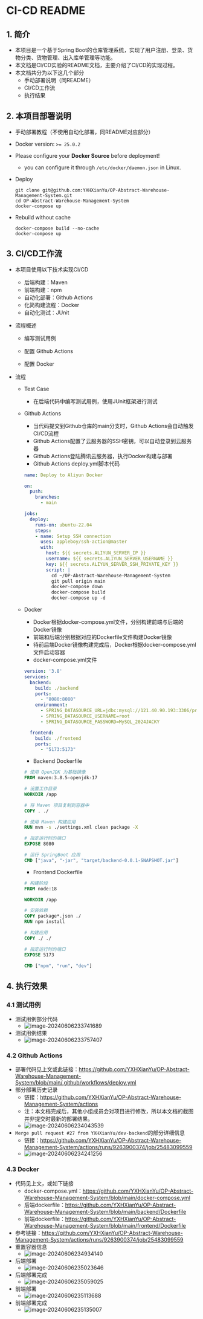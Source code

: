 # CI-CD README

## 1. 简介

* 本项目是一个基于Spring Boot的仓库管理系统，实现了用户注册、登录、货物分类、货物管理、出入库单管理等功能。
* 本文档是CI/CD实验的README文档，主要介绍了CI/CD的实现过程。
* 本文档共分为以下这几个部分
  * 手动部署说明（同README）
  * CI/CD工作流
  * 执行结果

## 2. 本项目部署说明

* 手动部署教程（不使用自动化部署，同README对应部分）

* Docker version: `>= 25.0.2`

* Please configure your **Docker Source** before deployment!
  * you can configure it through `/etc/docker/daemon.json` in Linux.

* Deploy
  ```
  git clone git@github.com:YXHXianYu/OP-Abstract-Warehouse-Management-System.git
  cd OP-Abstract-Warehouse-Management-System
  docker-compose up
  ```

* Rebuild without cache
  ```
  docker-compose build --no-cache
  docker-compose up
  ```

## 3. CI/CD工作流

* 本项目使用以下技术实现CI/CD
  * 后端构建：Maven
  * 前端构建：npm
  * 自动化部署：Github Actions
  * 化简构建流程：Docker
  * 自动化测试：JUnit

* 流程概述

  * 编写测试用例

  * 配置 Github Actions

  * 配置 Docker

* 流程

  * Test Case
    * 在后端代码中编写测试用例，使用JUnit框架进行测试
  * Github Actions

    * 当代码提交到Github仓库的main分支时，Github Actions会自动触发CI/CD流程
    * Github Actions配置了云服务器的SSH密钥，可以自动登录到云服务器
    * Github Actions登陆腾讯云服务器，执行Docker构建与部署
    * Github Actions deploy.yml脚本代码

    ```yml
    name: Deploy to Aliyun Docker
    
    on:
      push:
        branches:
          - main
    
    jobs:
      deploy:
        runs-on: ubuntu-22.04
        steps:
        - name: Setup SSH connection
          uses: appleboy/ssh-action@master
          with:
            host: ${{ secrets.ALIYUN_SERVER_IP }}
            username: ${{ secrets.ALIYUN_SERVER_USERNAME }}
            key: ${{ secrets.ALIYUN_SERVER_SSH_PRIVATE_KEY }}
            script: |
              cd ~/OP-Abstract-Warehouse-Management-System
              git pull origin main
              docker-compose down
              docker-compose build
              docker-compose up -d
    ```
  * Docker
    * Docker根据docker-compose.yml文件，分别构建前端与后端的Docker镜像
    * 前端和后端分别根据对应的Dockerfile文件构建Docker镜像
    * 待前后端Docker镜像构建完成后，Docker根据docker-compose.yml文件启动容器
    * docker-compose.yml文件
    ```yml
    version: '3.8'
    services:
      backend:
        build: ./backend
        ports:
          - "8080:8080"
        environment:
          - SPRING_DATASOURCE_URL=jdbc:mysql://121.40.90.193:3306/prod_database
          - SPRING_DATASOURCE_USERNAME=root
          - SPRING_DATASOURCE_PASSWORD=MySQL_2024JACKY
    
      frontend:
        build: ./frontend
        ports:
          - "5173:5173"
    ```

    * Backend Dockerfile
    ```Dockerfile
    # 使用 OpenJDK 为基础镜像
    FROM maven:3.8.5-openjdk-17
    
    # 设置工作目录
    WORKDIR /app
    
    # 将 Maven 项目复制到容器中
    COPY . ./
    
    # 使用 Maven 构建应用
    RUN mvn -s ./settings.xml clean package -X
    
    # 指定运行时的端口
    EXPOSE 8080
    
    # 运行 SpringBoot 应用
    CMD ["java", "-jar", "target/backend-0.0.1-SNAPSHOT.jar"]
    ```

    * Frontend Dockerfile
    ```Dockerfile
    # 构建阶段
    FROM node:18
    
    WORKDIR /app
    
    # 安装依赖
    COPY package*.json ./
    RUN npm install
    
    # 构建应用
    COPY ./ ./
    
    # 指定运行时的端口
    EXPOSE 5173
    
    CMD ["npm", "run", "dev"]
    ```

## 4. 执行效果

### 4.1 测试用例

* 测试用例部分代码
  * ![image-20240606233741689](./CI-CD-README/image-20240606233741689.png)
* 测试用例结果
  * ![image-20240606233757407](./CI-CD-README/image-20240606233757407.png)

### 4.2 Github Actions

* 部署代码见上文或此链接：https://github.com/YXHXianYu/OP-Abstract-Warehouse-Management-System/blob/main/.github/workflows/deploy.yml
* 部分部署历史记录
  * 链接：https://github.com/YXHXianYu/OP-Abstract-Warehouse-Management-System/actions
  * 注：本文档完成后，其他小组成员会对项目进行修改，所以本文档的截图并非提交时最新的部署结果。
  * ![image-20240606234043539](./CI-CD-README/image-20240606234043539.png)
* `Merge pull request #27 from YXHXianYu/dev-backend`的部分详细信息
  * 链接：https://github.com/YXHXianYu/OP-Abstract-Warehouse-Management-System/actions/runs/9263900374/job/25483099559
  * ![image-20240606234241256](./CI-CD-README/image-20240606234241256.png)

### 4.3 Docker

* 代码见上文，或如下链接
  * docker-compose.yml：https://github.com/YXHXianYu/OP-Abstract-Warehouse-Management-System/blob/main/docker-compose.yml
  * 后端dockerfile：https://github.com/YXHXianYu/OP-Abstract-Warehouse-Management-System/blob/main/backend/Dockerfile
  * 前端dockerfile：https://github.com/YXHXianYu/OP-Abstract-Warehouse-Management-System/blob/main/frontend/Dockerfile
* 参考链接：https://github.com/YXHXianYu/OP-Abstract-Warehouse-Management-System/actions/runs/9263900374/job/25483099559
* 重置容器信息
  * ![image-20240606234934140](./CI-CD-README/image-20240606234934140.png)
* 后端部署
  * ![image-20240606235023646](./CI-CD-README/image-20240606235023646.png)
* 后端部署完成
  * ![image-20240606235059025](./CI-CD-README/image-20240606235059025.png)
* 前端部署
  * ![image-20240606235113688](./CI-CD-README/image-20240606235113688.png)
* 前端部署完成
  * ![image-20240606235135007](./CI-CD-README/image-20240606235135007.png)
